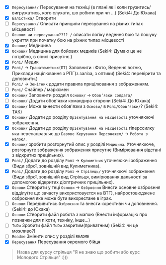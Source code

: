 - [x] `Пересування/` Пересування на техніці (в плані як і коли грузитись/вигружатись, кого слухати, шо робити при чп ...)  (Seki4: До Юхака)
- [x] `Балістика/` Створити
- [ ] `Пересування/` Описати принципи пересування на різних типах місцевості
- [ ] `Основи чи пересування???? /` описати логіку ведення бою та пошуку укриття при початку бою на ріхних типах місцевості
- [x] `Основи/` Медицина
- [x] `Основи/` Медицина для бойових медиків (Seki4: Думаю це не потрібно, в описі присутнє.)
- [x] `Ролі/` Медик
- [x] `Ролі/` -> `Гранатометник(ПТ)` Заповнити : Фото, Ведення вогню, Приклади націлювання з РПГ(з заліза, з оптики) (Seki4: перевірити та доповнити.)
- [ ] `Ролі/` -> `Зенітник` додати правила прицілювання з зображенням. 
- [ ] `Ролі/` Снайпер / марксмен
- [x] `Основи/` Заповнити роздиіл `Основи/` -> `Обовʼязки солдата/`
- [ ] `Основи/` Додати обов'язки командира сторони (Seki4: До Юхака)
- [x] `Основи/` Може винести обов'язки з `Основи/` в `Ролі/Обов'язки/`? (Seki4: ТАК)
- [x] `Основи/` Додати до розділу `Орієнтування на місцевості` уточняюючі зображення.
- [x] `Основи/` Додати до розділу `Орієнтування на місцевості` гіперссилку яка перенаправляє до `Базове Керування Персонажем/` -> `Робота з мапою/`.
- [x] `Основи/` зробити розгорнутий опис у розділі `Медицина`. Уточняююче, розгорнуте зображення зображення присутнє (Вимірювання відстані з відкритих прецільних).
- [x] `Ролі/` Додати до розділу `Ролі` -> `Кулиметник` уточняюючі зображення (Види зброї, зовнішній вид Кулиметника).
- [x] `Ролі/` Додати до розділу `Ролі` -> `Стрілець/` уточняюючі зображення (Види зброї, зовнішній вид Стрільця, вимірювання дальності за допомогою відкритих діоптричних прицільних).
- [x] `Основи` Створити у теці `Основи` -> `Озброєння` Внести основне озброєння відділу(те що зачасту використовуєтся на ВТГ), найростовюджене озброєння яке може бути викорестане в іграх.
- [ ] `Основи` Передивитись `Озброєння` та внести корективи чи доповнення. (Seki4: до Юхака)
- [ ] `Основи` Створити файл робота з мапою (Внести інформацію про позначки для піхоти, техніку, інше...)
- [ ] `ToDo` Зробити файл `ToDo` закритим(приватним) (Seki4: чи це можливо?)
- [ ] `Readme` Змінити опис у розділі `README`
- [x] `Пересування` Пересування окремого бійця
> Назва для курсу стрільця "Я не знаю що робити або курс Молодого Стрільця" :)))
